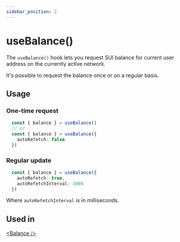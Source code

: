 ```yaml
---
sidebar_position: 2
---
```


# useBalance()

The `useBalance()` hook lets you request SUI balance for current user address on the currently active network.

It's possible to request the balance once or on a regular basis.

## Usage

### One-time request

```ts title="MyComponent.tsx"
  const { balance } = useBalance()
  // or
  const { balance } = useBalance({ 
    autoRefetch: false 
  })
```

### Regular update

```ts title="MyComponent.tsx"
  const { balance } = useBalance({ 
    autoRefetch: true, 
    autoRefetchInterval: 3000 
  })
```

Where `autoRefetchInterval` is in milliseconds.

## Used in

[\<Balance \/\>](../components/balance.md)
